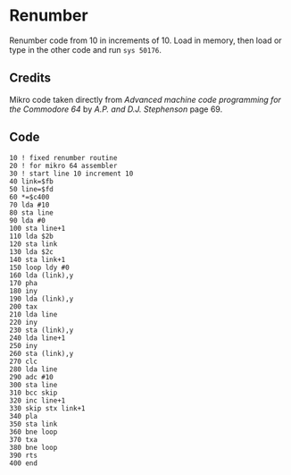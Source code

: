 # Renumber

Renumber code from 10 in increments of 10. Load in memory, then load or type in the other code and run `sys 50176`.


## Credits

Mikro code taken directly from *Advanced machine code programming for the Commodore 64* by *A.P. and D.J. Stephenson* page 69.


## Code

    10 ! fixed renumber routine
    20 ! for mikro 64 assembler
    30 ! start line 10 increment 10
    40 link=$fb
    50 line=$fd
    60 *=$c400
    70 lda #10
    80 sta line
    90 lda #0
    100 sta line+1
    110 lda $2b
    120 sta link
    130 lda $2c
    140 sta link+1
    150 loop ldy #0
    160 lda (link),y
    170 pha
    180 iny
    190 lda (link),y
    200 tax
    210 lda line
    220 iny
    230 sta (link),y
    240 lda line+1
    250 iny
    260 sta (link),y
    270 clc
    280 lda line
    290 adc #10
    300 sta line
    310 bcc skip
    320 inc line+1
    330 skip stx link+1
    340 pla
    350 sta link
    360 bne loop
    370 txa
    380 bne loop
    390 rts
    400 end
